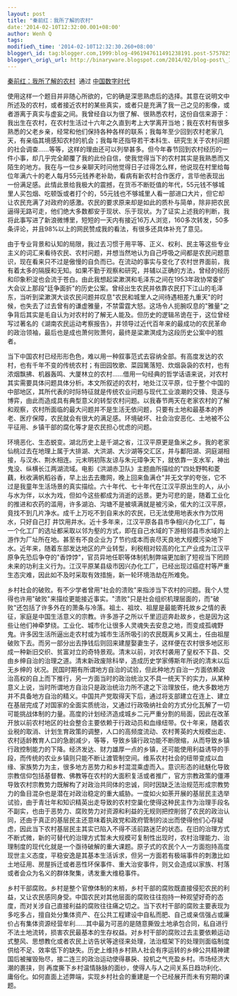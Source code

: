 ```yaml
--- 
layout: post 
title: "秦前红：我所了解的农村" 
date:'2014-02-10T12:32:00.001+08:00' 
author: Wenh Q
tags:
modified\_time: '2014-02-10T12:32:30.260+08:00' 
blogger\_id: tag:blogger.com,1999:blog-4961947611491238191.post-5757825685532353242
blogger\_orig\_url: http://binaryware.blogspot.com/2014/02/blog-post\_10.html
---
```

[秦前红：我所了解的农村](http://feedproxy.google.com/~r/chinadigitaltimes/IyPt/~3/Xm0PffyuDH0/)  通过
[中国数字时代](http://chinadigitaltimes.net/chinese)



使用这样一个题目并非随心所欲的，它的确是深思熟虑后的选择。其意在说明文中所述及的农村，或者接近农村的某些真实，或者只是充满了我一己之见的影像，或者游离于真实与虚妄之间。我曾经自以为很了解、很熟悉农村，这份自信来源于：我出生在农村，在农村生活过十六年之久直到考上大学离开当地；我在农村有很多熟悉的父老乡亲，经常和他们保持各种各样的联系；我每年至少回到农村老家几天，有亲临其境感知农村的机会；我每年还指导若干本科生、研究生关于农村问题的社会调查……等等，这样的理由还可以列举甚多。但今年春节回到农村经历的一件小事，却几乎完全颠覆了我的此份自信，使我觉得当下的农村其实是我熟悉而又陌生的地方。我在与一位乡亲聊天时问他觉得日子过得怎么样，他说现在村里给每位年满六十的老人每月55元钱养老补助，看病有新农村合作医疗，言毕他表现出一份满足感。此情此景给我极大的震撼，在货币不断贬值的年代，55元钱不够城里人买包烟、吃顿饭或者打个的，55元钱也不够城里人看一部进口大片，但它却让农民充满了对政府的感激。农民的要求原来却是如此的质朴与简单，除非把农民逼得无路可走，他们绝大多数都安于现状、乐于现状。为了证实上述我的判断，我将此事写进了新浪微博里，短短的一天内有接近16万人浏览，160多次转发，50多条评论，并且98%以上的网民赞成我的看法，有很多还具体补充了意见。



由于专业背景和认知的局限，我过去习惯于用平等、正义、权利、民主等这些专业主义的词汇来看待农民、农村问题，并想当然地认为自己呼吸之间都是农民问题意识，现在看来只不过是傲慢的自负而已。在流动的事实与变化了农村世界面前，我有着太多的隔膜和无知。如果不勤于观察和研究，并辅以正确的方法，曾经的经历和印象积淀也会流于苍白。由此我想起梁漱溟和毛泽东之间在1953年政协常委扩大会议上那段"廷争面折"的历史公案。曾经出生农民并依靠农民打下江山的毛泽东，当听到梁漱溟大谈农民问题并叹息"农民和城里人之间待遇相差九重天"的时候，也失去了过去曾有的谦虚雅量，不禁雷霆大怒。这场令人扼腕叹息的"雅量"之争背后其实是毛自认为对农村的了解无人能及。但历史的逻辑吊诡在于，这位曾经写过著名的《湖南农民运动考察报告》，并领导过近代百年来的最成功的农民革命的政治领袖，最后也是成也萧何败萧何，最终是梁漱溟成为这段历史公案中的胜者。



当下中国农村已经形形色色，难以用一种叙事范式去容纳全部。有高度发达的农村，也有千年不变的传统农村；有田园牧歌、菜园篱落短、炊烟袅袅的农村，也有浓烟飘拂、机器轰鸣、大厦林立的农村……借用一句经典的哲学话语来说，对农村其实需要具体问题具体分析。本文所叙述的农村，地处江汉平原，位于整个中国的中部地区，其所代表的时际特征就是传统农业问题与现代工业浪潮的交锋、竞逐与博弈，由此而造成具有典型意义的转型农村问题。以我春节两天在老家农村的了解和观察，农村所面临的最大问题并不是生活无依问题，只要有土地和最基本的养老、医疗保障，农民就会有很大的满足感。环境破坏、社会治安恶化、土地被不公平征用、乡镇干部的腐化等才是农民担心忧虑的问题。



环境恶化、生态蜕变。湖北历史上是千湖之省，江汉平原更是鱼米之乡。我的老家仙桃过去在地理上属于大排湖、大洪湖、大沙湖等交汇区，并与鄱阳湖、洞庭湖相接，与汉水、荆水相连。元末明初陈友谅与朱元璋争天下，就依靠一支水军，神出鬼没、纵横长江两湖流域。电影《洪湖赤卫队》主题曲所描绘的"四处野鸭和菱藕，秋收满帆稻谷香，早上出去去撒网，晚上回来鱼满仓"并无文学的夸张，它不过是我童年生活场景的真实描绘。六十年代、七十年代在江汉平原出生的人，从小与水为伴，以水为戏，但如今这些都成为消逝的远景。更为可悲的是，随着工业化的推进和农药的滥用，许多湖泊、沟塘不是被填满就是被污染，偌大的江汉平原，竟找不到几片净水。成千上万吃不到自来水的农民，已无法使用地表水作为饮用水，只好自己打
井饮用井水。近十多年来，江汉平原各县市争相兴办化工厂，每一个化工厂的选址都采取以邻为壑的方式，即在自己水域的下游相邻县市水域的上游作为厂址所在地。甚至有不良企业为了节约成本而丧尽天良地大规模污染地下水。近年来，随着东部发达地区的产业转型，利税相对较高的化工产业成为江汉平原争先恐后争夺的"香饽饽"，官员异地任职等体制机制弊端更加剧了短视当下罔顾未来的功利主义行为。江汉平原某县级市因兴办化工厂，已经出现过癌症村等严重生态灾难，因此如不及时采取有效措施，新一轮环境浩劫在所难免。



乡村社会的破败。有不少学者曾用"社会的溃败"来指涉当下农村的问题。我个人觉得也许用"破败"来描绘更能接近事实。"溃败"只是社会组织机理层面的，而"破败"还包括了许多外在的萧条与冷落。祖土、祖坟、祖屋是最能寄托故乡之情的表征，家庭是中国生活意义的宗教。许多游子之所以千里迢迢奔赴故乡，也是因为这些让他们神牵梦绕。工业化、城市化让很多人灵魂失去安息之地，而变成孤魂野鬼。许多因生活所逼出走农村或为城市生活所吸引的农民既离乡又离土，任由祖屋破败下去。而另一部分出去挣钱后则回来建屋娶妻生子，这样便在农村很多地区形成一种新旧交织、贫富对立的奇特景观。清末以前，对农村袭用了皇权不下县、交由乡绅自治的治理之道。清末新政废除科举，造成历史学家傅斯年所说的清末以后无乡绅的
状况。民国时期有所谓地方自治的试验，但此种地方自治一方面依赖政治高权的自上而下推行，另一方面当时的政治统治又不具一统天下的实力，从某种意义上说，当时所谓地方自治只是政治统治力所不逮之下治理放任，绝大多数地方并不具备地方自治的精义。中国共产党取得天下后，通过将支部建立在连上、建立在基层完成了对国家的全面实质统治，又通过行政吸纳社会的方式分化瓦解了一切可能挑战体制的力量。高度的计划经济造成城乡二元严重分割的局面，因此在改革开放以前农村地区的社会整合主要依赖于行政动员和血缘纽带。仅十年来，随着农业税的取消、计划生育政策的调整，人口的高频度流动、农村菁英的大规模出走、农村适龄教育人口的急剧减少，等等，导致乡镇行政功能不断限缩，从而导致乡镇行政控制能力的下降。经济发达、财力雄厚一点的乡镇，还可能使用利益诱导的手段，而传统的农业乡镇则只能不断让渡管制空间。维系农村社会的纽带变成以血缘、家族势力为主，很多地方恶势力和乡村混混乘虚而入。意识形态的祛魅化导致宗教信仰包括基督教、佛教等在农村的大面积复活或者推广，官方宗教政策的僵滞导致农村宗教势力既解构了对政治共同体的忠诚，同时因缺乏法治规范形成宗教势力的鱼目混杂也是潜在对政治稳定的重大威胁。一度如火如荼开展的基层民主选举试验，由于青壮年和知识精英出走导致的农村空巢化使得这种民主作为治理手段名不副实，也由于恶势力、腐败势力对资源和利益的无规则把控削弱了农民的政治认同，还由于真正的基层民主还意味着执政党和政府管制的淡出而使得他们心存疑虑，因此当下农村基层民主其实已陷入不得不活前路迷茫的状态。在旧的治理方式不断式微，新的可替代的治理方式暂未大规模可复制性出现时，农村治理能力、治理制度的现代化就是一个亟待破解的重大课题。原子式的农民个人一方面抱持高度现世主义态度，平稳安逸是其基本生活诉求，但另一方面若有极端事件的刺激比如土地征用、房屋拆迁或者恶性环保事件、重大治安事件，则又会造成以家族、村落或者会众为名义的群体聚集，诱发重大维稳事件。



乡村干部腐败。乡村是整个官僚体制的末梢，乡村干部的腐败既直接侵犯农民的利益，又让农民感同身受。中国农民对其他层面的腐败往往抱持一种观望好奇的态度，而对关涉自己直接利益的腐败往往痛之切之。当下农村干部的腐败主要表现为多吃多占，擅自处分集体资产、在公共工程建设中自私而肥、自己或亲信强占或廉价占有集体资源经营牟利……其中最为可恶的是随意撕毁土地承包合同，私自进行不法土地流转，损害农民最基本的生存权益。对乡村干部的腐败过去主要依赖运动式整风、思想教化或者农民上访告状等途径来处理，法治框架下的处理则面临制度供给不足、效率低下的缺失。历史上维持乡村熟人社会有序运转的乡绅公共精神建国后被摧毁殆尽，接二连三的政治运动使得暴戾、投机之气充盈乡村。市场经济大潮的裹挟，则
再度撕下乡村温情脉脉的面纱，使得人与人之间关系日趋功利化、庸俗化。如何直面上述弊端，实现乡村社会的重建是一个已经展开而未有穷期的课题。
